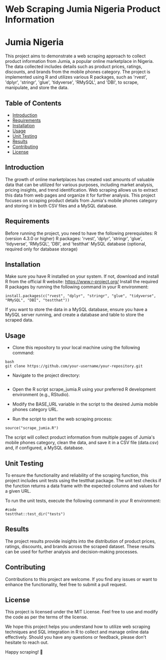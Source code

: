 # Web Scraping Jumia Nigeria Product Information
# Jumia Nigeria

This project aims to demonstrate a web scraping approach to collect product information from Jumia, a popular online marketplace in Nigeria. The data collected includes details such as product prices, ratings, discounts, and brands from the mobile phones category. The project is implemented using R and utilizes various R packages, such as 'rvest', 'dplyr', 'stringr', 'glue', 'tidyverse', 'RMySQL', and 'DBI', to scrape, manipulate, and store the data.

## Table of Contents
- [Introduction](#Introduction)
- [Requirements](#Requirements)
- [Installation](#Installation)
- [Usage](#Usage)
- [Unit Testing](#UnitTesting)
- [Results](#Results)
- [Contributing](#Contribution)
- [License](#License)
## Introduction
The growth of online marketplaces has created vast amounts of valuable data that can be utilized for various purposes, including market analysis, pricing insights, and trend identification. Web scraping allows us to extract this data from web pages and organize it for further analysis. This project focuses on scraping product details from Jumia's mobile phones category and storing it in both CSV files and a MySQL database.

## Requirements
Before running the project, you need to have the following prerequisites:
R (version 4.3.0 or higher)
R packages: 'rvest', 'dplyr', 'stringr', 'glue', 'tidyverse', 'RMySQL', 'DBI', and 'testthat'
MySQL database (optional, required only for database storage)

## Installation
Make sure you have R installed on your system. If not, download and install R from the official R website: https://www.r-project.org/
Install the required R packages by running the following command in your R environment:
``` {r}
install.packages(c("rvest", "dplyr", "stringr", "glue", "tidyverse", "RMySQL", "DBI", "testthat"))
```
If you want to store the data in a MySQL database, ensure you have a MySQL server running, and create a database and table to store the scraped data.

## Usage
- Clone this repository to your local machine using the following command:
```{r}
bash
git clone https://github.com/your-username/your-repository.git
 ```
- Navigate to the project directory:
```{r}cd your-repository
```
- Open the R script scrape_jumia.R using your preferred R development environment (e.g., RStudio).

- Modify the BASE_URL variable in the script to the desired Jumia mobile phones category URL.

- Run the script to start the web scraping process:

```{r}
source("scrape_jumia.R")
```
The script will collect product information from multiple pages of Jumia's mobile phones category, clean the data, and save it in a CSV file (data.csv) and, if configured, a MySQL database.

## Unit Testing

To ensure the functionality and reliability of the scraping function, this project includes unit tests using the testthat package. The unit test checks if the function returns a data frame with the expected columns and values for a given URL.

To run the unit tests, execute the following command in your R environment:

```{R}
#code
testthat::test_dir("tests")
```

## Results
The project results provide insights into the distribution of product prices, ratings, discounts, and brands across the scraped dataset. These results can be used for further analysis and decision-making processes.

## Contributing
Contributions to this project are welcome. If you find any issues or want to enhance the functionality, feel free to submit a pull request.

## License
This project is licensed under the MIT License. Feel free to use and modify the code as per the terms of the license.

We hope this project helps you understand how to utilize web scraping techniques and SQL integration in R to collect and manage online data effectively. Should you have any questions or feedback, please don't hesitate to reach out.

Happy scraping! 🚀
